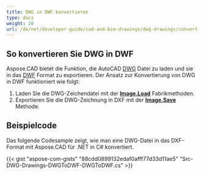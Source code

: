 ```yaml
---
title: DWG in DWF konvertieren
type: docs
weight: 20
url: /de/net/developer-guide/cad-and-bim-drawings/dwg-drawings/convert-dwg-to-dwf/
---
```


## **So konvertieren Sie DWG in DWF**

Aspose.CAD bietet die Funktion, die AutoCAD [DWG](https://docs.fileformat.com/cad/dwg/) Datei zu laden und sie in das [DWF](https://docs.fileformat.com/cad/dwf/) Format zu exportieren. Der Ansatz zur Konvertierung von DWG in DWF funktioniert wie folgt:

1. Laden Sie die DWG-Zeichendatei mit der [**Image.Load**](https://reference.aspose.com/cad/net/aspose.cad/image/methods/load/index) Fabrikmethoden.
1. Exportieren Sie die DWG-Zeichnung in DXF mit der [**Image.Save**](https://reference.aspose.com/cad/net/aspose.cad/image/methods/save/index) Methode.

## Beispielcode

Das folgende Codesample zeigt, wie man eine DWG-Datei in das DXF-Format mit Aspose.CAD für .NET in C# konvertiert.

{{< gist "aspose-com-gists" "88cdd0899132edaf0afff77d33d11ae5" "Src-DWG-Drawings-DWGToDWF-DWGToDWF.cs" >}}
